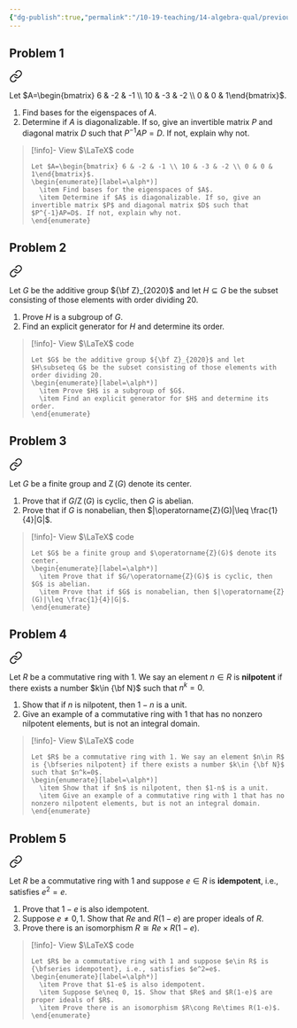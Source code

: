 ```yaml
---
{"dg-publish":true,"permalink":"/10-19-teaching/14-algebra-qual/previous-exams/algebra-qual-2020-09/","updated":"2025-03-17T09:12:43-07:00"}
---
```


## Problem 1


<div class="transclusion internal-embed is-loaded"><a class="markdown-embed-link" href="/10-19-teaching/14-algebra-qual/problem-bank/template-problems/linear-algebra/diagonalization-of-a-given-matrix-2/" aria-label="Open link"><svg xmlns="http://www.w3.org/2000/svg" width="24" height="24" viewBox="0 0 24 24" fill="none" stroke="currentColor" stroke-width="2" stroke-linecap="round" stroke-linejoin="round" class="svg-icon lucide-link"><path d="M10 13a5 5 0 0 0 7.54.54l3-3a5 5 0 0 0-7.07-7.07l-1.72 1.71"></path><path d="M14 11a5 5 0 0 0-7.54-.54l-3 3a5 5 0 0 0 7.07 7.07l1.71-1.71"></path></svg></a><div class="markdown-embed">




Let $A=\begin{bmatrix} 6 & -2 & -1 \\ 10 & -3 & -2 \\ 0 & 0 & 1\end{bmatrix}$.

1. Find bases for the eigenspaces of $A$.
2. Determine if $A$ is diagonalizable. If so, give an invertible matrix $P$ and diagonal matrix $D$ such that $P^{-1}AP=D$. If not, explain why not.

> [!info]- View $\LaTeX$ code
> ```
> Let $A=\begin{bmatrix} 6 & -2 & -1 \\ 10 & -3 & -2 \\ 0 & 0 & 1\end{bmatrix}$.
> \begin{enumerate}[label=\alph*)]
> 	\item Find bases for the eigenspaces of $A$.
> 	\item Determine if $A$ is diagonalizable. If so, give an invertible matrix $P$ and diagonal matrix $D$ such that $P^{-1}AP=D$. If not, explain why not.
> \end{enumerate}
> ```

</div></div>

## Problem 2


<div class="transclusion internal-embed is-loaded"><a class="markdown-embed-link" href="/10-19-teaching/14-algebra-qual/problem-bank/template-problems/group-theory/the-cyclic-group-of-order-2020/" aria-label="Open link"><svg xmlns="http://www.w3.org/2000/svg" width="24" height="24" viewBox="0 0 24 24" fill="none" stroke="currentColor" stroke-width="2" stroke-linecap="round" stroke-linejoin="round" class="svg-icon lucide-link"><path d="M10 13a5 5 0 0 0 7.54.54l3-3a5 5 0 0 0-7.07-7.07l-1.72 1.71"></path><path d="M14 11a5 5 0 0 0-7.54-.54l-3 3a5 5 0 0 0 7.07 7.07l1.71-1.71"></path></svg></a><div class="markdown-embed">




Let $G$ be the additive group ${\bf Z}_{2020}$ and let $H\subseteq G$ be the subset consisting of those elements with order dividing 20.

1. Prove $H$ is a subgroup of $G$.
2. Find an explicit generator for $H$ and determine its order.

> [!info]- View $\LaTeX$ code
> ```
> Let $G$ be the additive group ${\bf Z}_{2020}$ and let $H\subseteq G$ be the subset consisting of those elements with order dividing 20.
> \begin{enumerate}[label=\alph*)]
> 	\item Prove $H$ is a subgroup of $G$.
> 	\item Find an explicit generator for $H$ and determine its order.
> \end{enumerate}
> ```

</div></div>

## Problem 3


<div class="transclusion internal-embed is-loaded"><a class="markdown-embed-link" href="/10-19-teaching/14-algebra-qual/problem-bank/pool-problems/group-theory/properties-of-the-center-of-a-group/" aria-label="Open link"><svg xmlns="http://www.w3.org/2000/svg" width="24" height="24" viewBox="0 0 24 24" fill="none" stroke="currentColor" stroke-width="2" stroke-linecap="round" stroke-linejoin="round" class="svg-icon lucide-link"><path d="M10 13a5 5 0 0 0 7.54.54l3-3a5 5 0 0 0-7.07-7.07l-1.72 1.71"></path><path d="M14 11a5 5 0 0 0-7.54-.54l-3 3a5 5 0 0 0 7.07 7.07l1.71-1.71"></path></svg></a><div class="markdown-embed">




Let $G$ be a finite group and $\operatorname{Z}(G)$ denote its center.

1. Prove that if $G/\operatorname{Z}(G)$ is cyclic, then $G$ is abelian.
2. Prove that if $G$ is nonabelian, then $|\operatorname{Z}(G)|\leq \frac{1}{4}|G|$.

> [!info]- View $\LaTeX$ code
> ```
> Let $G$ be a finite group and $\operatorname{Z}(G)$ denote its center.
> \begin{enumerate}[label=\alph*)]
> 	\item Prove that if $G/\operatorname{Z}(G)$ is cyclic, then $G$ is abelian.
> 	\item Prove that if $G$ is nonabelian, then $|\operatorname{Z}(G)|\leq \frac{1}{4}|G|$.
> \end{enumerate}
> ```

</div></div>

## Problem 4


<div class="transclusion internal-embed is-loaded"><a class="markdown-embed-link" href="/10-19-teaching/14-algebra-qual/problem-bank/pool-problems/ring-theory/nilpotent-elements-in-a-ring/" aria-label="Open link"><svg xmlns="http://www.w3.org/2000/svg" width="24" height="24" viewBox="0 0 24 24" fill="none" stroke="currentColor" stroke-width="2" stroke-linecap="round" stroke-linejoin="round" class="svg-icon lucide-link"><path d="M10 13a5 5 0 0 0 7.54.54l3-3a5 5 0 0 0-7.07-7.07l-1.72 1.71"></path><path d="M14 11a5 5 0 0 0-7.54-.54l-3 3a5 5 0 0 0 7.07 7.07l1.71-1.71"></path></svg></a><div class="markdown-embed">




Let $R$ be a commutative ring with 1. We say an element $n\in R$ is **nilpotent** if there exists a number $k\in {\bf N}$ such that $n^k=0$.

1. Show that if $n$ is nilpotent, then $1-n$ is a unit.
2. Give an example of a commutative ring with 1 that has no nonzero nilpotent elements, but is not an integral domain.

> [!info]- View $\LaTeX$ code
> ```
> Let $R$ be a commutative ring with 1. We say an element $n\in R$ is {\bfseries nilpotent} if there exists a number $k\in {\bf N}$ such that $n^k=0$.
> \begin{enumerate}[label=\alph*)]
> 	\item Show that if $n$ is nilpotent, then $1-n$ is a unit.
> 	\item Give an example of a commutative ring with 1 that has no nonzero nilpotent elements, but is not an integral domain.
> \end{enumerate}
> ```

</div></div>

## Problem 5


<div class="transclusion internal-embed is-loaded"><a class="markdown-embed-link" href="/10-19-teaching/14-algebra-qual/problem-bank/pool-problems/ring-theory/idempotent-elements-in-a-ring/" aria-label="Open link"><svg xmlns="http://www.w3.org/2000/svg" width="24" height="24" viewBox="0 0 24 24" fill="none" stroke="currentColor" stroke-width="2" stroke-linecap="round" stroke-linejoin="round" class="svg-icon lucide-link"><path d="M10 13a5 5 0 0 0 7.54.54l3-3a5 5 0 0 0-7.07-7.07l-1.72 1.71"></path><path d="M14 11a5 5 0 0 0-7.54-.54l-3 3a5 5 0 0 0 7.07 7.07l1.71-1.71"></path></svg></a><div class="markdown-embed">




Let $R$ be a commutative ring with 1 and suppose $e\in R$ is **idempotent**, i.e., satisfies $e^2=e$.

1. Prove that $1-e$ is also idempotent.
2. Suppose $e\neq 0, 1$. Show that $Re$ and $R(1-e)$ are proper ideals of $R$.
3. Prove there is an isomorphism $R\cong Re\times R(1-e)$.

> [!info]- View $\LaTeX$ code
> ```
> Let $R$ be a commutative ring with 1 and suppose $e\in R$ is {\bfseries idempotent}, i.e., satisfies $e^2=e$.
> \begin{enumerate}[label=\alph*)]
> 	\item Prove that $1-e$ is also idempotent.
> 	\item Suppose $e\neq 0, 1$. Show that $Re$ and $R(1-e)$ are proper ideals of $R$.
> 	\item Prove there is an isomorphism $R\cong Re\times R(1-e)$.
> \end{enumerate}
> ```

</div></div>
